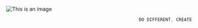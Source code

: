 ![This is an image](https://github.com/EDGEX3/.github/blob/main/MacBook%20Pro%2016_%20-%201.png)

```css
                                                  DO DIFFERENT, CREATE DIFFERENCE
```
